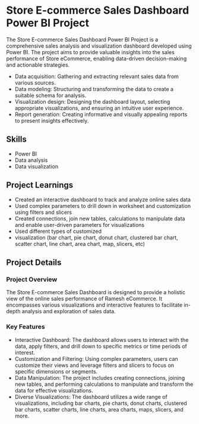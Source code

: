 # Store E-commerce Sales Dashboard Power BI Project

The Store E-commerce Sales Dashboard Power BI Project is a comprehensive sales analysis and visualization dashboard developed using Power BI. The project aims to provide valuable insights into the sales performance of Store eCommerce, enabling data-driven decision-making and actionable strategies.

- Data acquisition: Gathering and extracting relevant sales data from various sources.
- Data modeling: Structuring and transforming the data to create a suitable schema for analysis.
- Visualization design: Designing the dashboard layout, selecting appropriate visualizations, and ensuring an intuitive user experience.
- Report generation: Creating informative and visually appealing reports to present insights effectively.

## Skills

- Power BI
- Data analysis
- Data visualization
  
## Project Learnings

- Created an interactive dashboard to track and analyze online sales data
- Used complex parameters to drill down in worksheet and
customization using filters and slicers
- Created connections, join new tables, calculations to manipulate
data and enable user-driven parameters for visualizations
- Used different types of
customized
- visualization (bar chart, pie chart, donut chart,
  clustered bar chart, scatter chart, line chart,
  area chart, map, slicers, etc)

## Project Details

### Project Overview

The Store E-commerce Sales Dashboard is designed to provide a holistic view of the online sales performance of Ramesh eCommerce. It encompasses various visualizations and interactive features to facilitate in-depth analysis and exploration of sales data.

### Key Features

- Interactive Dashboard: The dashboard allows users to interact with the data, apply filters, and drill down to specific metrics or time periods of interest.
- Customization and Filtering: Using complex parameters, users can customize their views and leverage filters and slicers to focus on specific dimensions or segments.
- Data Manipulation: The project includes creating connections, joining new tables, and performing calculations to manipulate and transform the data for effective visualizations.
- Diverse Visualizations: The dashboard utilizes a wide range of visualizations, including bar charts, pie charts, donut charts, clustered bar charts, scatter charts, line charts, area charts, maps, slicers, and more.
